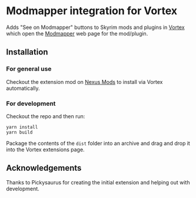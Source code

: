 # Modmapper integration for Vortex

Adds "See on Modmapper" buttons to Skyrim mods and plugins in [Vortex](https://www.nexusmods.com/about/vortex/) which open the [Modmapper](https://modmapper.com) web page for the mod/plugin.

## Installation

### For general use

Checkout the extension mod on [Nexus Mods](https://www.nexusmods.com/site/) to install via Vortex automatically.

### For development

Checkout the repo and then run:

```
yarn install
yarn build
```

Package the contents of the `dist` folder into an archive and drag and drop it into the Vortex extensions page.

## Acknowledgements

Thanks to Pickysaurus for creating the initial extension and helping out with development.
